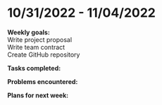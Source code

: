 # 10/31/2022 - 11/04/2022
**Weekly goals:**  
  Write project proposal  
  Write team contract  
  Create GitHub repository  
  
**Tasks completed:**

**Problems encountered:**

**Plans for next week:**


